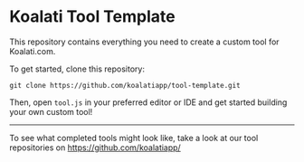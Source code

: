 # Koalati Tool Template

This repository contains everything you need to create a custom tool for Koalati.com.

To get started, clone this repository:
```
git clone https://github.com/koalatiapp/tool-template.git
```

Then, open `tool.js` in your preferred editor or IDE and get started building your own custom tool!

---

To see what completed tools might look like, take a look at our tool repositories on https://github.com/koalatiapp/
